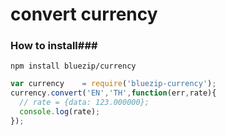 convert currency
===================================

### How to install###

    npm install bluezip/currency

~~~javascript
var currency    = require('bluezip-currency');
currency.convert('EN','TH',function(err,rate){
  // rate = {data: 123.000000};
  console.log(rate);
});
~~~
